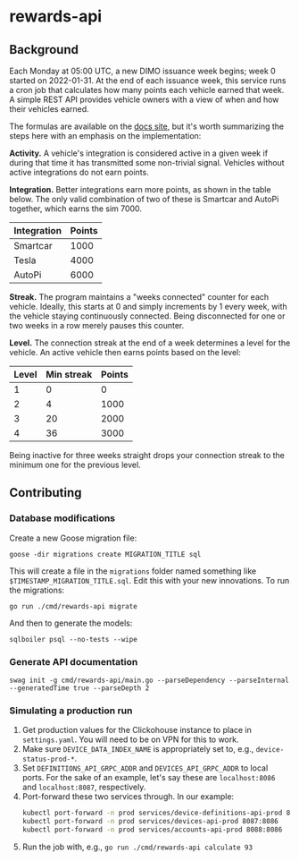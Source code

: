 # rewards-api

## Background

Each Monday at 05:00 UTC, a new DIMO issuance week begins; week 0 started on 2022-01-31. At the end of each issuance week, this service runs a cron job that calculates how many points each vehicle earned that week. A simple REST API provides vehicle owners with a view of when and how their vehicles earned.

The formulas are available on the [docs site](https://docs.dimo.zone/dimo-overview/token/demand-signal), but it's worth summarizing the steps here with an emphasis on the implementation:

**Activity.** A vehicle's integration is considered active in a given week if during that time it has transmitted some non-trivial signal. Vehicles without active integrations do not earn points.

**Integration.** Better integrations earn more points, as shown in the table below. The only valid combination of two of these is Smartcar and AutoPi together, which earns the sim 7000.

| Integration | Points |
| ----------- | ------ |
| Smartcar    | 1000   |
| Tesla       | 4000   |
| AutoPi      | 6000   |

**Streak.** The program maintains a "weeks connected" counter for each vehicle. Ideally, this starts at 0 and simply increments by 1 every week, with the vehicle staying continuously connected. Being disconnected for one or two weeks in a row merely pauses this counter.

**Level.** The connection streak at the end of a week determines a level for the vehicle. An active vehicle then earns points based on the level:

| Level | Min streak | Points |
| ----- | ---------- | ------ |
| 1     | 0          | 0      |
| 2     | 4          | 1000   |
| 3     | 20         | 2000   |
| 4     | 36         | 3000   |

Being inactive for three weeks straight drops your connection streak to the minimum one for the previous level.

## Contributing

### Database modifications

Create a new Goose migration file:

```
goose -dir migrations create MIGRATION_TITLE sql
```

This will create a file in the `migrations` folder named something like `$TIMESTAMP_MIGRATION_TITLE.sql`. Edit this with your new innovations. To run the migrations:

```
go run ./cmd/rewards-api migrate
```

And then to generate the models:

```
sqlboiler psql --no-tests --wipe
```

### Generate API documentation

```
swag init -g cmd/rewards-api/main.go --parseDependency --parseInternal --generatedTime true --parseDepth 2
```

### Simulating a production run

1. Get production values for the Clickohouse instance to place in `settings.yaml`. You will need to be on VPN for this to work.
2. Make sure `DEVICE_DATA_INDEX_NAME` is appropriately set to, e.g., `device-status-prod-*`.
3. Set `DEFINITIONS_API_GRPC_ADDR` and `DEVICES_API_GRPC_ADDR` to local ports. For the sake of an example, let's say these are `localhost:8086` and `localhost:8087`, respectively.
4. Port-forward these two services through. In our example:
   ```sh
   kubectl port-forward -n prod services/device-definitions-api-prod 8086:8086
   kubectl port-forward -n prod services/devices-api-prod 8087:8086
   kubectl port-forward -n prod services/accounts-api-prod 8088:8086
   ```
5. Run the job with, e.g., `go run ./cmd/rewards-api calculate 93`
